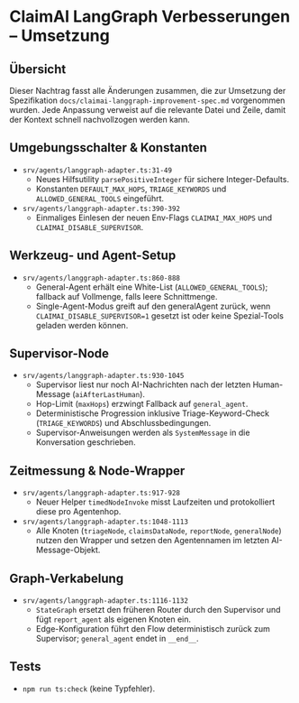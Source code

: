 # ClaimAI LangGraph Verbesserungen – Umsetzung

## Übersicht
Dieser Nachtrag fasst alle Änderungen zusammen, die zur Umsetzung der Spezifikation `docs/claimai-langgraph-improvement-spec.md` vorgenommen wurden. Jede Anpassung verweist auf die relevante Datei und Zeile, damit der Kontext schnell nachvollzogen werden kann.

## Umgebungsschalter & Konstanten
- `srv/agents/langgraph-adapter.ts:31-49`  
  - Neues Hilfsutility `parsePositiveInteger` für sichere Integer-Defaults.  
  - Konstanten `DEFAULT_MAX_HOPS`, `TRIAGE_KEYWORDS` und `ALLOWED_GENERAL_TOOLS` eingeführt.
- `srv/agents/langgraph-adapter.ts:390-392`  
  - Einmaliges Einlesen der neuen Env-Flags `CLAIMAI_MAX_HOPS` und `CLAIMAI_DISABLE_SUPERVISOR`.

## Werkzeug- und Agent-Setup
- `srv/agents/langgraph-adapter.ts:860-888`  
  - General-Agent erhält eine White-List (`ALLOWED_GENERAL_TOOLS`); fallback auf Vollmenge, falls leere Schnittmenge.  
  - Single-Agent-Modus greift auf den generalAgent zurück, wenn `CLAIMAI_DISABLE_SUPERVISOR=1` gesetzt ist oder keine Spezial-Tools geladen werden können.

## Supervisor-Node
- `srv/agents/langgraph-adapter.ts:930-1045`  
  - Supervisor liest nur noch AI-Nachrichten nach der letzten Human-Message (`aiAfterLastHuman`).  
  - Hop-Limit (`maxHops`) erzwingt Fallback auf `general_agent`.  
  - Deterministische Progression inklusive Triage-Keyword-Check (`TRIAGE_KEYWORDS`) und Abschlussbedingungen.  
  - Supervisor-Anweisungen werden als `SystemMessage` in die Konversation geschrieben.

## Zeitmessung & Node-Wrapper
- `srv/agents/langgraph-adapter.ts:917-928`  
  - Neuer Helper `timedNodeInvoke` misst Laufzeiten und protokolliert diese pro Agentenhop.
- `srv/agents/langgraph-adapter.ts:1048-1113`  
  - Alle Knoten (`triageNode`, `claimsDataNode`, `reportNode`, `generalNode`) nutzen den Wrapper und setzen den Agentennamen im letzten AI-Message-Objekt.

## Graph-Verkabelung
- `srv/agents/langgraph-adapter.ts:1116-1132`  
  - `StateGraph` ersetzt den früheren Router durch den Supervisor und fügt `report_agent` als eigenen Knoten ein.  
  - Edge-Konfiguration führt den Flow deterministisch zurück zum Supervisor; `general_agent` endet in `__end__`.

## Tests
- `npm run ts:check` (keine Typfehler).

